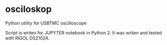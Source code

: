 # osciloskop
Python utility for USBTMC oscilloscope

Script is writen for JUPYTER notebook in Python 2.
It was writen and tested with RIGOL DS2102A.


